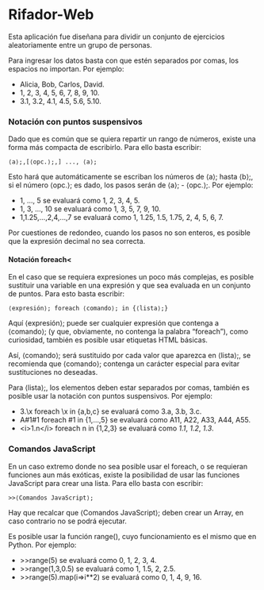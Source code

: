 # Rifador-Web

Esta aplicación fue diseñana para dividir un conjunto de ejercicios
aleatoriamente entre un grupo de personas.

Para ingresar los datos basta con que estén separados por comas, los
espacios no importan. Por ejemplo:
* Alicia, Bob, Carlos, David.
* 1, 2, 3, 4, 5, 6, 7, 8, 9, 10.
* 3.1, 3.2, 4.1, 4.5, 5.6, 5.10.

### Notación con puntos suspensivos

Dado que es común que se quiera repartir un rango de números, existe
una forma más compacta de escribirlo. Para ello basta escribir:

    ⟨a⟩;,[⟨opc.⟩;,] ..., ⟨a⟩;

Esto hará que automáticamente se escriban los números de
⟨a⟩; hasta ⟨b⟩;, si el número ⟨opc.⟩; es
dado, los pasos serán de ⟨a⟩; - ⟨opc.⟩;. Por
ejemplo:
* 1, ..., 5 se evaluará como 1, 2, 3, 4, 5.
* 1, 3, ..., 10 se evaluará como 1, 3, 5, 7, 9, 10.
* 1,1.25,...,2,4,...,7 se evaluará como 1, 1.25, 1.5, 1.75, 2, 4, 5, 6, 7.

Por cuestiones de redondeo, cuando los pasos no son enteros, es
posible que la expresión decimal no sea correcta.

#### Notación foreach<

En el caso que se requiera expresiones un poco más complejas, es
posible sustituir una variable en una expresión y que sea evaluada
en un conjunto de puntos. Para esto basta escribir:

    ⟨expresión⟩; foreach ⟨comando⟩; in {⟨lista⟩;}

Aquí ⟨expresión⟩; puede ser cualquier expresión que
contenga a ⟨comando⟩; (y que, obviamente, no contenga la
palabra “foreach”), como curiosidad, también es posible
usar etiquetas HTML básicas.


Así, ⟨comando⟩; será sustituido
por cada valor que aparezca en ⟨lista⟩;, se recomienda que
⟨comando⟩; contenga un carácter especial para evitar
sustituciones no deseadas.


Para ⟨lista⟩;, los elementos
deben estar separados por comas, también es posible usar la notación
con puntos suspensivos. Por ejemplo:
* 3.\x foreach \x in {a,b,c} se evaluará como 3.a, 3.b, 3.c.
* A#1#1 foreach #1 in {1,...,5}  se evaluará como A11, A22, A33, A44, A55.
* &lt;i&gt;1.n&lt;/i&gt; foreach n in {1,2,3} se evaluará como <i>1.1</i>, <i>1.2</i>, <i>1.3</i>.


### Comandos JavaScript

En un caso extremo donde no sea posible usar el foreach, o se
requieran funciones aun más exóticas, existe la posibilidad de usar
las funciones JavaScript para crear una lista. Para ello basta con
escribir:

    >>⟨Comandos JavaScript⟩;

Hay que recalcar que ⟨Comandos JavaScript⟩; deben crear un
Array, en caso contrario no se podrá ejecutar.


Es posible usar la función range(), cuyo funcionamiento es el mismo
que en Python. Por ejemplo:
* &gt;&gt;range(5) se evaluará como 0, 1, 2, 3, 4.
* &gt;&gt;range(1,3,0.5) se evaluará como 1, 1.5, 2, 2.5.
* &gt;&gt;range(5).map(i=>i**2) se evaluará como 0, 1, 4, 9, 16.
